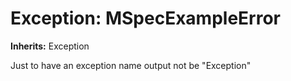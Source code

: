 # Exception: MSpecExampleError
**Inherits:** Exception
    

Just to have an exception name output not be "Exception"



